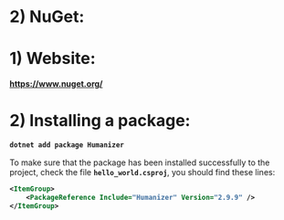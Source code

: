 # 2) NuGet:



# 1) Website:


**https://www.nuget.org/**




# 2) Installing a package:

<b>

```bash
dotnet add package Humanizer
```
</b>

To make sure that the package has been installed successfully to the project, check the file **`hello_world.csproj`**,
you should find these lines:


<b>

```xml
<ItemGroup>
	<PackageReference Include="Humanizer" Version="2.9.9" />
</ItemGroup>
```
</b>


